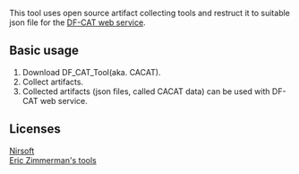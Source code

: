 This tool uses open source artifact collecting tools and restruct it to suitable json file for the [DF-CAT web service](http://df-cat.com/).

## Basic usage

1. Download DF_CAT_Tool(aka. CACAT).
2. Collect artifacts.
3. Collected artifacts (json files, called CACAT data) can be used with DF-CAT web service.

## Licenses

[Nirsoft](https://www.nirsoft.net/)  
[Eric Zimmerman's tools](https://ericzimmerman.github.io/#!index.md)
